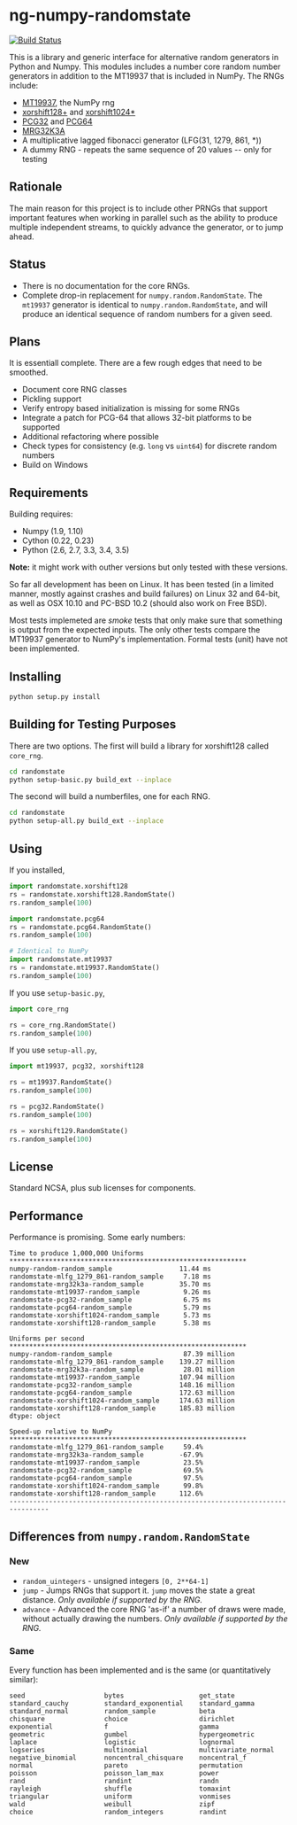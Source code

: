 # ng-numpy-randomstate
[![Build Status](https://travis-ci.org/bashtage/ng-numpy-randomstate.svg?branch=master)](https://travis-ci.org/bashtage/ng-numpy-randomstate)

This is a library and generic interface for 
alternative random generators in Python and Numpy. This modules 
includes a number core random number generators in addition to the 
MT19937 that is included in NumPy. The RNGs include:

* [MT19937](https://github.com/numpy/numpy/blob/master/numpy/random/mtrand/),
 the NumPy rng
* [xorshift128+](http://xorshift.di.unimi.it/) and 
[xorshift1024*](http://xorshift.di.unimi.it/)
* [PCG32](http://www.pcg-random.org/) and [PCG64](http:w//www.pcg-random.org/)
* [MRG32K3A](http://simul.iro.umontreal.ca/rng)
* A multiplicative lagged fibonacci generator (LFG(31, 1279, 861, *))
* A dummy RNG  - repeats the same sequence of 20 values -- only for testing

## Rationale
The main reason for this project is to include other PRNGs 
that support important features when working in parallel such
as the ability to produce multiple independent streams, to 
quickly advance the generator, or to jump ahead.

## Status

* There is no documentation for the core RNGs.
* Complete drop-in replacement for `numpy.random.RandomState`. The `mt19937` 
generator is identical to `numpy.random.RandomState`, and will produce an 
identical sequence of random numbers for a given seed.   

## Plans
It is essentiall complete.  There are a few rough edges that need to be smoothed.
  
  * Document core RNG classes
  * Pickling support
  * Verify entropy based initialization is missing for some RNGs
  * Integrate a patch for PCG-64 that allows 32-bit platforms to be supported
  * Additional refactoring where possible
  * Check types for consistency (e.g. `long` vs `uint64`) for discrete random numbers 
  * Build on Windows
  
## Requirements
Building requires:

  * Numpy (1.9, 1.10)
  * Cython (0.22, 0.23)
  * Python (2.6, 2.7, 3.3, 3.4, 3.5)

**Note:** it might work with outher versions but only tested with these 
versions. 

So far all development has been on Linux. It has been tested (in a limited 
manner, mostly against crashes and build failures) on Linux 32 and 64-bit, 
as well as OSX 10.10 and PC-BSD 10.2 (should also work on Free BSD).

Most tests implemeted are _smoke_ tests that only make sure that something is 
output from the expected inputs. The only other tests compare the MT19937 
generator to NumPy's implementation.  Formal tests (unit) have not been implemented.

## Installing

```bash
python setup.py install
```

## Building for Testing Purposes

There are two options.  The first will build a library for xorshift128 called
`core_rng`.  

```bash
cd randomstate
python setup-basic.py build_ext --inplace
```

The second will build a numberfiles, one for each RNG.

```bash
cd randomstate
python setup-all.py build_ext --inplace
```

## Using
If you installed,

```python
import randomstate.xorshift128
rs = randomstate.xorshift128.RandomState()
rs.random_sample(100)

import randomstate.pcg64
rs = randomstate.pcg64.RandomState()
rs.random_sample(100)

# Identical to NumPy
import randomstate.mt19937
rs = randomstate.mt19937.RandomState()
rs.random_sample(100)
```

If you use `setup-basic.py`, 

```python
import core_rng

rs = core_rng.RandomState()
rs.random_sample(100)
```

If you use `setup-all.py`, 

```python
import mt19937, pcg32, xorshift128

rs = mt19937.RandomState()
rs.random_sample(100)

rs = pcg32.RandomState()
rs.random_sample(100)

rs = xorshift129.RandomState()
rs.random_sample(100)
```

## License
Standard NCSA, plus sub licenses for components.

## Performance
Performance is promising.  Some early numbers:

```
Time to produce 1,000,000 Uniforms
************************************************************
numpy-random-random_sample                 11.44 ms
randomstate-mlfg_1279_861-random_sample     7.18 ms
randomstate-mrg32k3a-random_sample         35.70 ms
randomstate-mt19937-random_sample           9.26 ms
randomstate-pcg32-random_sample             6.75 ms
randomstate-pcg64-random_sample             5.79 ms
randomstate-xorshift1024-random_sample      5.73 ms
randomstate-xorshift128-random_sample       5.38 ms

Uniforms per second
************************************************************
numpy-random-random_sample                  87.39 million
randomstate-mlfg_1279_861-random_sample    139.27 million
randomstate-mrg32k3a-random_sample          28.01 million
randomstate-mt19937-random_sample          107.94 million
randomstate-pcg32-random_sample            148.16 million
randomstate-pcg64-random_sample            172.63 million
randomstate-xorshift1024-random_sample     174.63 million
randomstate-xorshift128-random_sample      185.83 million
dtype: object

Speed-up relative to NumPy
************************************************************
randomstate-mlfg_1279_861-random_sample     59.4%
randomstate-mrg32k3a-random_sample         -67.9%
randomstate-mt19937-random_sample           23.5%
randomstate-pcg32-random_sample             69.5%
randomstate-pcg64-random_sample             97.5%
randomstate-xorshift1024-random_sample      99.8%
randomstate-xorshift128-random_sample      112.6%
--------------------------------------------------------------------------------
```

## Differences from `numpy.random.RandomState`

### New

* `random_uintegers` - unsigned integers `[0, 2**64-1]` 
* `jump` - Jumps RNGs that support it.  `jump` moves the state a great 
distance. _Only available if supported by the RNG._
* `advance` - Advanced the core RNG 'as-if' a number of draws were made, 
without actually drawing the numbers. _Only available if supported by the RNG._

### Same

Every function has been implemented and is the same (or quantitatively 
similar):

```
seed                    bytes                   get_state 
standard_cauchy         standard_exponential    standard_gamma 
standard_normal         random_sample           beta
chisquare               choice                  dirichlet
exponential             f                       gamma
geometric               gumbel                  hypergeometric
laplace                 logistic                lognormal
logseries               multinomial             multivariate_normal
negative_binomial       noncentral_chisquare    noncentral_f
normal                  pareto                  permutation
poisson                 poisson_lam_max         power
rand                    randint                 randn   
rayleigh                shuffle                 tomaxint    
triangular              uniform                 vonmises
wald                    weibull                 zipf
choice                  random_integers         randint 
```
